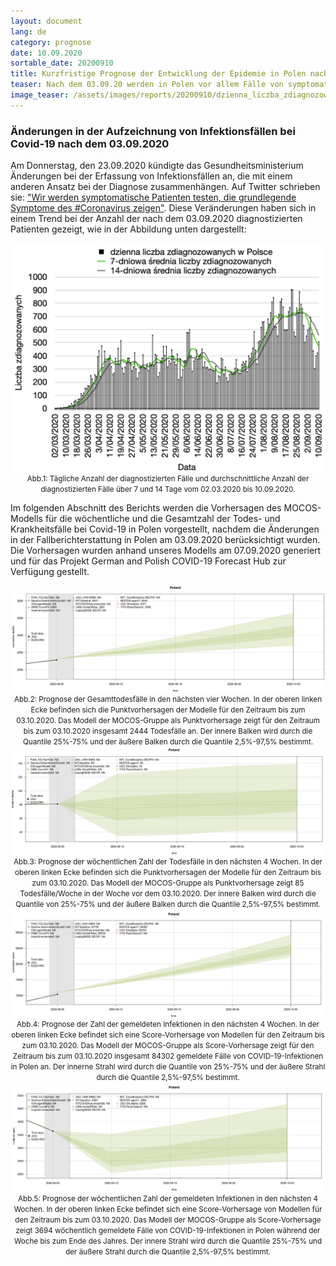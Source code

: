 ```yaml
---
layout: document
lang: de
category: prognose
date: 10.09.2020
sortable_date: 20200910
title: Kurzfristige Prognose der Entwicklung der Epidemie in Polen nach dem 10.09.2020
teaser: Nach dem 03.09.20 werden in Polen vor allem Fälle von symptomatischen Infektionen gemeldet, was für einen sprunghaften Anstieg der Zahl der täglichen Vorfälle verantwortlich ist.
image_teaser: /assets/images/reports/20200910/dzienna_liczba_zdiagnozowanych_20200910_pl.png  
---
```


<h3>Änderungen in der Aufzeichnung von Infektionsfällen bei Covid-19 nach dem 03.09.2020</h3>

<p>Am Donnerstag, den 23.09.2020 kündigte das Gesundheitsministerium Änderungen bei der Erfassung von Infektionsfällen an, die mit einem anderen Ansatz bei der Diagnose zusammenhängen. Auf Twitter schrieben sie: <a href="https://twitter.com/MZ_GOV_PL/status/1301494343350603776">"Wir werden symptomatische Patienten testen, die grundlegende Symptome des #Coronavirus zeigen"</a>. Diese Veränderungen haben sich in einem Trend bei der Anzahl der nach dem 03.09.2020 diagnostizierten Patienten gezeigt, wie in der Abbildung unten dargestellt:</p>

<div style="text-align: center" class="row 90%">
    <span class="image fit"><img src="/assets/images/reports/20200910/dzienna_liczba_zdiagnozowanych_20200910_pl.png" style="display: block; margin: 0 auto;"/></span>
    <small>Abb.1: Tägliche Anzahl der diagnostizierten Fälle und durchschnittliche Anzahl der diagnostizierten Fälle über 7 und 14 Tage vom 02.03.2020 bis 10.09.2020.</small>
</div>

Im folgenden Abschnitt des Berichts werden die Vorhersagen des MOCOS-Modells für die wöchentliche und die Gesamtzahl der Todes- und Krankheitsfälle bei Covid-19 in Polen vorgestellt, nachdem die Änderungen in der Fallberichterstattung in Polen am 03.09.2020 berücksichtigt wurden. Die Vorhersagen wurden anhand unseres Modells am 07.09.2020 generiert und für das Projekt German and Polish COVID-19 Forecast Hub zur Verfügung gestellt.

<div style="text-align: center" class="row 90%">
    <span class="image fit"><img src="/assets/images/reports/20200910/rys2.png" style="display: block; margin: 0 auto;"/></span>
    <small>Abb.2: Prognose der Gesamttodesfälle in den nächsten vier Wochen. In der oberen linken Ecke befinden sich die Punktvorhersagen der Modelle für den Zeitraum bis zum 03.10.2020. Das Modell der MOCOS-Gruppe als Punktvorhersage zeigt für den Zeitraum bis zum 03.10.2020 insgesamt 2444 Todesfälle an. Der innere Balken wird durch die Quantile 25%-75% und der äußere Balken durch die Quantile 2,5%-97,5% bestimmt.</small>
</div>

<div style="text-align: center" class="row 90%">
    <span class="image fit"><img src="/assets/images/reports/20200910/rys3.png" style="display: block; margin: 0 auto;"/></span>
    <small> Abb.3: Prognose der wöchentlichen Zahl der Todesfälle in den nächsten 4 Wochen. In der oberen linken Ecke befinden sich die Punktvorhersagen der Modelle für den Zeitraum bis zum 03.10.2020. Das Modell der MOCOS-Gruppe als Punktvorhersage zeigt 85 Todesfälle/Woche in der Woche vor dem 03.10.2020. Der innere Balken wird durch die Quantile von 25%-75% und der äußere Balken durch die Quantile 2,5%-97,5% bestimmt.</small>
</div>

<div style="text-align: center" class="row 90%">
    <span class="image fit"><img src="/assets/images/reports/20200910/rys4.png" style="display: block; margin: 0 auto;"/></span>
    <small>Abb.4: Prognose der Zahl der gemeldeten Infektionen in den nächsten 4 Wochen. In der oberen linken Ecke befindet sich eine Score-Vorhersage von Modellen für den Zeitraum bis zum 03.10.2020. Das Modell der MOCOS-Gruppe als Score-Vorhersage zeigt für den Zeitraum bis zum 03.10.2020 insgesamt 84302 gemeldete Fälle von COVID-19-Infektionen in Polen an. Der innerne Strahl wird durch die Quantile von 25%-75% und der äußere Strahl durch die Quantile 2,5%-97,5% bestimmt.</small>
</div>

<div style="text-align: center" class="row 90%">
    <span class="image fit"><img src="/assets/images/reports/20200910/rys5.png" style="display: block; margin: 0 auto;"/></span>
    <small>Abb.5: Prognose der wöchentlichen Zahl der gemeldeten Infektionen in den nächsten 4 Wochen. In der oberen linken Ecke befindet sich eine Score-Vorhersage von Modellen für den Zeitraum bis zum 03.10.2020. Das Modell der MOCOS-Gruppe als Score-Vorhersage zeigt 3694 wöchentlich gemeldete Fälle von COVID-19-Infektionen in Polen während der Woche bis zum Ende des Jahres. Der innere Strahl wird durch die Quantile 25%-75% und der äußere Strahl durch die Quantile 2,5%-97,5% bestimmt.</small>
</div>